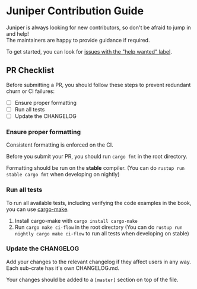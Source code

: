 # Juniper Contribution Guide

Juniper is always looking for new contributors, so don't be afraid to jump in and help!  
The maintainers are happy to provide guidance if required.

To get started, you can look for [issues with the "help wanted" label](https://github.com/graphql-rust/juniper/issues?q=is%3Aissue+is%3Aopen+label%3A%22help+wanted%22).

## PR Checklist

Before submitting a PR, you should follow these steps to prevent redundant churn or CI failures:

- [ ] Ensure proper formatting
- [ ] Run all tests
- [ ] Update the CHANGELOG

### Ensure proper formatting

Consistent formatting is enforced on the CI.

Before you submit your PR, you should run `cargo fmt` in the root directory.

Formatting should be run on the **stable** compiler. 
(You can do `rustup run stable cargo fmt` when developing on nightly)

### Run all tests

To run all available tests, including verifying the code examples in the book,
you can use [cargo-make](https://github.com/sagiegurari/cargo-make).

1. Install cargo-make with `cargo install cargo-make`
2. Run `cargo make ci-flow` in the root directory
   (You can do `rustup run nightly cargo make ci-flow` to run all tests when developing on stable)

### Update the CHANGELOG

Add your changes to the relevant changelog if they affect users in any way.
Each sub-crate has it's own CHANGELOG.md.

Your changes should be added to a `[master]` section on top of the file.
